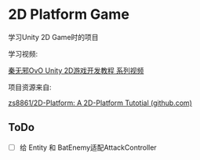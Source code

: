# 2D Platform Game

学习Unity 2D Game时的项目

学习视频:

[秦无邪OvO Unity 2D游戏开发教程 系列视频](https://www.bilibili.com/video/BV1sE411L7kV/?spm_id_from=333.788&vd_source=7aca0011cad4c76468be9e183b41c88a)

项目资源来自:

[zs8861/2D-Platform: A 2D-Platform Tutotial (github.com)](https://github.com/zs8861/2D-Platform)

## ToDo

- [ ] 给 Entity 和 BatEnemy适配AttackController
